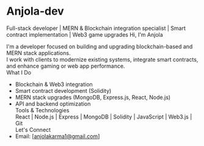 # Anjola-dev

Full-stack developer | MERN & Blockchain integration specialist | Smart contract implementation | Web3 game upgrades
Hi, I'm Anjola  

I'm a developer focused on building and upgrading blockchain-based and MERN stack applications.  
I work with clients to modernize existing systems, integrate smart contracts, and enhance gaming or web app performance.  
 What I Do  
- Blockchain & Web3 integration  
- Smart contract development (Solidity)  
- MERN stack upgrades (MongoDB, Express.js, React, Node.js)  
- API and backend optimization  
 Tools & Technologies  
React | Node.js | Express | MongoDB | Solidity | JavaScript | Web3.js | Git  
Let's Connect
- Email: [anjolakarma1@gmail.com] 


